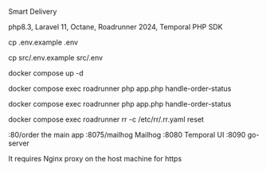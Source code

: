 Smart Delivery

php8.3, Laravel 11, Octane, Roadrunner 2024, Temporal PHP SDK

cp .env.example .env

cp src/.env.example src/.env

docker compose up -d

docker compose exec roadrunner php app.php handle-order-status

docker compose exec roadrunner php app.php handle-order-status

docker compose exec roadrunner rr -c /etc/rr/.rr.yaml reset

:80/order the main app
:8075/mailhog Mailhog
:8080 Temporal UI
:8090 go-server

It requires Nginx proxy on the host machine for https
